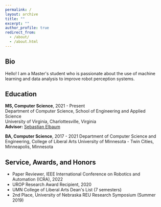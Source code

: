 ```yaml
---
permalink: /
layout: archive
title: ""
excerpt: ""
author_profile: true
redirect_from:
  - /about/
  - /about.html
---
```


## Bio
Hello! I am a Master's student who is passionate about the use of machine learning and data analysis to improve robot perception systems.


## Education

**MS, Computer Science**,  2021 - Present  
Department of Computer Science, School of Engineering and Applied Science  
University of Virginia, Charlottesville, Virginia  
**Advisor:** [Sebastian Elbaum](https://www.cs.virginia.edu/~se4ja/)

**BA, Computer Science**, 2017 - 2021
Department of Computer Science and Engineering, College of Liberal Arts
University of Minnesota - Twin Cities, Minneapolis, Minnesota  

## Service, Awards, and Honors

* Paper Reviewer, IEEE International Conference on Robotics and Automation (ICRA), 2022
* UROP Research Award Recipient, 2020
* UMN College of Liberal Arts Dean's List (7 semesters)
* 2nd Place, University of Nebraska REU Research Symposium (Summer 2019)
